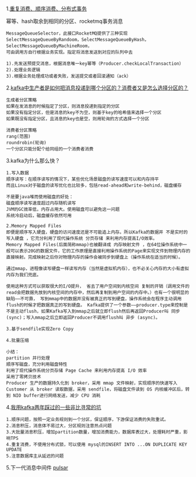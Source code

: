 1.[重复消费、顺序消费、分布式事务](https://mp.weixin.qq.com/s/OKon95MRUqDc9IwtEqPSjQ)

幂等、hash取余到相同的分区、rocketmq事务消息
```
MessageQueueSelector，此接口RocketMQ提供了三种实现SelectMessageQueueByRandoom，SelectMessageQueueByHash，SelectMessageQueueByMachineRoom，
可由调用方自行根据业务实现。指定将消息发送到对应的队列中去

1).先发送预提交消息，根据消息唯一key幂等（Producer.checkLocalTransaction）
2).处理业务逻辑
3).根据业务处理成功或者失败，发送提交或者回滚通知（ack）
```
2.[kafka中生产者是如何把消息投递到哪个分区的？消费者又是怎么选择分区的？](https://mp.weixin.qq.com/s/vAzyODtGbvZfv0iXV4Ij1Q)
```
生成者分区策略
如果在发消息的时候指定了分区，则消息投递到指定的分区
如果没有指定分区，但是消息的key不为空，则基于key的哈希值来选择一个分区
如果既没有指定分区，且消息的key也是空，则用轮询的方式选择一个分区

消费者分区策略
rang(范围)
roundrobin(轮询)
一个分区只能分配个给同组的一个消费者消费
```
3.kafka为什么那么快？
```
1.写入数据
顺序读写：在顺序读写的情况下，某些优化场景磁盘的读写速度可以和内存持平
而且Linux对于磁盘的读写优化也比较多，包括read-ahead和write-behind，磁盘缓存

不是要java堆而使用磁盘的好处：
磁盘顺序读写速度超过内存随机读写
JVM的GC效率低，内存占用大。使用磁盘可以避免这一问题
系统冷启动后，磁盘缓存依然可用

2.Memory Mapped Files
即便是顺序写入硬盘，硬盘的访问速度还是不可能追上内存。所以Kafka的数据并 不是实时的写入硬盘 ，它充分利用了现代操作系统 分页存储 来利用内存提高I/O效率。
Memory Mapped Files(后面简称mmap)也被翻译成 内存映射文件 ，在64位操作系统中一般可以表示20G的数据文件，它的工作原理是直接利用操作系统的Page来实现文件到物理内存的直接映射。完成映射之后你对物理内存的操作会被同步到硬盘上（操作系统在适当的时候）。

通过mmap，进程像读写硬盘一样读写内存（当然是虚拟机内存），也不必关心内存的大小有虚拟内存为我们兜底。

使用这种方式可以获取很大的I/O提升， 省去了用户空间到内核空间 复制的开销（调用文件的read会把数据先放到内核空间的内存中，然后再复制到用户空间的内存中。）也有一个很明显的缺陷——不可靠， 写到mmap中的数据并没有被真正的写到硬盘，操作系统会在程序主动调用flush的时候才把数据真正的写到硬盘。 Kafka提供了一个参数——producer.type来控制是不是主动flush，如果Kafka写入到mmap之后就立即flush然后再返回Producer叫 同步 (sync)；写入mmap之后立即返回Producer不调用flush叫 异步 (async)。

3.基于sendfile实现Zero Copy

4.批量压缩

小结：
partition 并行处理
顺序写磁盘，充分利用磁盘特性
利用了现代操作系统分页存储 Page Cache 来利用内存提高 I/O 效率
采用了零拷贝技术
Producer 生产的数据持久化到 broker，采用 mmap 文件映射，实现顺序的快速写入
Customer 从 broker 读取数据，采用 sendfile，将磁盘文件读到 OS 内核缓冲区后，转到 NIO buffer进行网络发送，减少 CPU 消耗
```
4.[我用kafka两年踩过的一些非比寻常的坑](https://mp.weixin.qq.com/s?__biz=MzkxMjE5NTY4MQ==&mid=2247484317&idx=1&sn=3e53094cdabfab9c40ec42106c8b763e&chksm=c111ea93f6666385d5b7df02d6ed82965d791803d8c8832e66fb0dfdc3b5aa32889bd13c7e65&mpshare=1&scene=24&srcid=0421haTaVBrtxtMtMBCNayqM&sharer_sharetime=1618968559641&sharer_shareid=b781b4c59f55ee8f91f5e266479b254f&exportkey=Aa9EVyOmHQf1rFCajqxlNIs%3D&pass_ticket=FrHlmTp2yk2o8dyk5WkyzuKGZL%2FUdU%2BnDWf%2B5RWtIjpQGlYBxiRzdTt7riT2C1Ms&wx_header=0#rd)

```
1.顺序问题，按照一定业务规则到一个分区，保证顺序，下游保证消费的失败重试。
2.消息积压，消息体不易过大，分区规则注意热点问题
3.大批量消息积压，增加partition数量，增加消费能力，数据库表过大，处理耗时严重，影响TPS
4.重复消费，不使用分布式锁，可以使用 mysql的INSERT INTO ...ON DUPLICATE KEY UPDATE
5.注意数据库主从延迟的问题
```
5.下一代消息中间件
[pulsar](http://pulsar.apache.org/docs/zh-CN/next/standalone-docker/)

